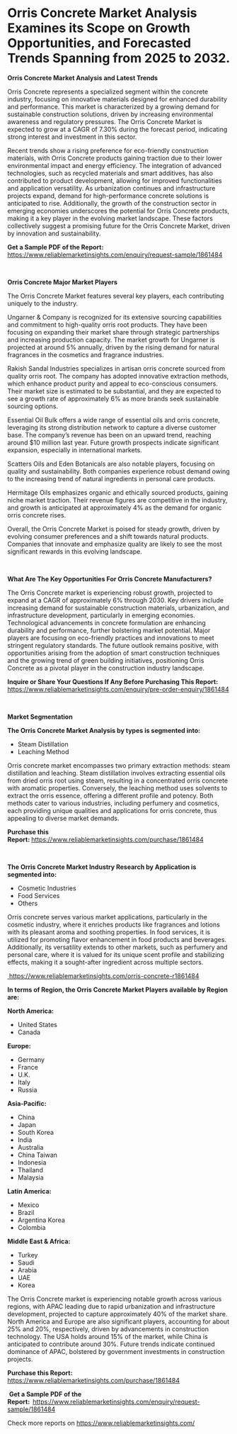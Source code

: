 <p><h1>Orris Concrete Market Analysis Examines its Scope on Growth Opportunities, and Forecasted Trends Spanning from 2025 to 2032.</h1></p><p><strong>Orris Concrete Market Analysis and Latest Trends</strong></p>
<p><p>Orris Concrete represents a specialized segment within the concrete industry, focusing on innovative materials designed for enhanced durability and performance. This market is characterized by a growing demand for sustainable construction solutions, driven by increasing environmental awareness and regulatory pressures. The Orris Concrete Market is expected to grow at a CAGR of 7.30% during the forecast period, indicating strong interest and investment in this sector.</p><p>Recent trends show a rising preference for eco-friendly construction materials, with Orris Concrete products gaining traction due to their lower environmental impact and energy efficiency. The integration of advanced technologies, such as recycled materials and smart additives, has also contributed to product development, allowing for improved functionalities and application versatility. As urbanization continues and infrastructure projects expand, demand for high-performance concrete solutions is anticipated to rise. Additionally, the growth of the construction sector in emerging economies underscores the potential for Orris Concrete products, making it a key player in the evolving market landscape. These factors collectively suggest a promising future for the Orris Concrete Market, driven by innovation and sustainability.</p></p>
<p><strong>Get a Sample PDF of the Report:&nbsp;</strong> <a href="https://www.reliablemarketinsights.com/enquiry/request-sample/1861484?utm_campaign=3064&utm_medium=2&utm_source=Github&utm_content=ia&utm_term=31032025&utm_id=orris-concrete">https://www.reliablemarketinsights.com/enquiry/request-sample/1861484</a></p>
<p>&nbsp;</p>
<p><strong>Orris Concrete Major Market Players</strong></p>
<p><p>The Orris Concrete Market features several key players, each contributing uniquely to the industry. </p><p>Ungarner & Company is recognized for its extensive sourcing capabilities and commitment to high-quality orris root products. They have been focusing on expanding their market share through strategic partnerships and increasing production capacity. The market growth for Ungarner is projected at around 5% annually, driven by the rising demand for natural fragrances in the cosmetics and fragrance industries. </p><p>Rakish Sandal Industries specializes in artisan orris concrete sourced from quality orris root. The company has adopted innovative extraction methods, which enhance product purity and appeal to eco-conscious consumers. Their market size is estimated to be substantial, and they are expected to see a growth rate of approximately 6% as more brands seek sustainable sourcing options.</p><p>Essential Oil Bulk offers a wide range of essential oils and orris concrete, leveraging its strong distribution network to capture a diverse customer base. The company’s revenue has been on an upward trend, reaching around $10 million last year. Future growth prospects indicate significant expansion, especially in international markets.</p><p>Scatters Oils and Eden Botanicals are also notable players, focusing on quality and sustainability. Both companies experience robust demand owing to the increasing trend of natural ingredients in personal care products.</p><p>Hermitage Oils emphasizes organic and ethically sourced products, gaining niche market traction. Their revenue figures are competitive in the industry, and growth is anticipated at approximately 4% as the demand for organic orris concrete rises.</p><p>Overall, the Orris Concrete Market is poised for steady growth, driven by evolving consumer preferences and a shift towards natural products. Companies that innovate and emphasize quality are likely to see the most significant rewards in this evolving landscape.</p></p>
<p>&nbsp;</p>
<p><strong>What Are The Key Opportunities For Orris Concrete Manufacturers?</strong></p>
<p><p>The Orris Concrete market is experiencing robust growth, projected to expand at a CAGR of approximately 6% through 2030. Key drivers include increasing demand for sustainable construction materials, urbanization, and infrastructure development, particularly in emerging economies. Technological advancements in concrete formulation are enhancing durability and performance, further bolstering market potential. Major players are focusing on eco-friendly practices and innovations to meet stringent regulatory standards. The future outlook remains positive, with opportunities arising from the adoption of smart construction techniques and the growing trend of green building initiatives, positioning Orris Concrete as a pivotal player in the construction industry landscape.</p></p>
<p><strong>Inquire or Share Your Questions If Any Before Purchasing This Report:</strong> <a href="https://www.reliablemarketinsights.com/enquiry/pre-order-enquiry/1861484?utm_campaign=3064&utm_medium=2&utm_source=Github&utm_content=ia&utm_term=31032025&utm_id=orris-concrete">https://www.reliablemarketinsights.com/enquiry/pre-order-enquiry/1861484</a></p>
<p>&nbsp;</p>
<p><strong>Market Segmentation</strong></p>
<p><strong>The Orris Concrete Market Analysis by types is segmented into:</strong></p>
<p><ul><li>Steam Distillation</li><li>Leaching Method</li></ul></p>
<p><p>Orris concrete market encompasses two primary extraction methods: steam distillation and leaching. Steam distillation involves extracting essential oils from dried orris root using steam, resulting in a concentrated orris concrete with aromatic properties. Conversely, the leaching method uses solvents to extract the orris essence, offering a different profile and potency. Both methods cater to various industries, including perfumery and cosmetics, each providing unique qualities and applications for orris concrete, thus appealing to diverse market demands.</p></p>
<p><strong>Purchase this Report:&nbsp;</strong><a href="https://www.reliablemarketinsights.com/purchase/1861484?utm_campaign=3064&utm_medium=2&utm_source=Github&utm_content=ia&utm_term=31032025&utm_id=orris-concrete">https://www.reliablemarketinsights.com/purchase/1861484</a></p>
<p>&nbsp;</p>
<p><strong>The Orris Concrete Market Industry Research by Application is segmented into:</strong></p>
<p><ul><li>Cosmetic Industries</li><li>Food Services</li><li>Others</li></ul></p>
<p><p>Orris concrete serves various market applications, particularly in the cosmetic industry, where it enriches products like fragrances and lotions with its pleasant aroma and soothing properties. In food services, it is utilized for promoting flavor enhancement in food products and beverages. Additionally, its versatility extends to other markets, such as perfumery and personal care, where it is valued for its unique scent profile and stabilizing effects, making it a sought-after ingredient across multiple sectors.</p></p>
<p><a href="https://www.reliablemarketinsights.com/orris-concrete-r1861484?utm_campaign=3064&utm_medium=2&utm_source=Github&utm_content=ia&utm_term=31032025&utm_id=orris-concrete">&nbsp;https://www.reliablemarketinsights.com/orris-concrete-r1861484</a></p>
<p><strong>In terms of Region, the Orris Concrete Market Players available by Region are:</strong></p>
<p>
    <p> <strong> North America: </strong>
        <ul>
            <li>United States</li>
            <li>Canada</li>
        </ul>
        </p> 
    <p> <strong> Europe: </strong>
        <ul>
            <li>Germany</li>
            <li>France</li>
            <li>U.K.</li>
            <li>Italy</li>
            <li>Russia</li>
        </ul>
        </p> 
    <p> <strong> Asia-Pacific: </strong>
        <ul>
            <li>China</li>
            <li>Japan</li>
            <li>South Korea</li>
            <li>India</li>
            <li>Australia</li>
            <li>China Taiwan</li>
            <li>Indonesia</li>
            <li>Thailand</li>
            <li>Malaysia</li>
        </ul>
        </p> 
    <p> <strong> Latin America: </strong>
        <ul>
            <li>Mexico</li>
            <li>Brazil</li>
            <li>Argentina Korea</li>
            <li>Colombia</li>
        </ul>
        </p> 
    <p> <strong> Middle East & Africa: </strong>
        <ul>
            <li>Turkey</li>
            <li>Saudi</li>
            <li>Arabia</li>
            <li>UAE</li>
            <li>Korea</li>
        </ul>
    </p>
    </p>
<p><p>The Orris Concrete market is experiencing notable growth across various regions, with APAC leading due to rapid urbanization and infrastructure development, projected to capture approximately 40% of the market share. North America and Europe are also significant players, accounting for about 25% and 20%, respectively, driven by advancements in construction technology. The USA holds around 15% of the market, while China is anticipated to contribute around 30%. Future trends indicate continued dominance of APAC, bolstered by government investments in construction projects.</p></p>
<p><strong>Purchase this Report: </strong><a href="https://www.reliablemarketinsights.com/purchase/1861484?utm_campaign=3064&utm_medium=2&utm_source=Github&utm_content=ia&utm_term=31032025&utm_id=orris-concrete">https://www.reliablemarketinsights.com/purchase/1861484</a></p>
<p>&nbsp;<strong>Get a Sample PDF of the Report:&nbsp;&nbsp;</strong><a href="https://www.reliablemarketinsights.com/enquiry/request-sample/1861484?utm_campaign=3064&utm_medium=2&utm_source=Github&utm_content=ia&utm_term=31032025&utm_id=orris-concrete">https://www.reliablemarketinsights.com/enquiry/request-sample/1861484</a></p>
<p><strong></strong></p>
<p>Check more reports on <a href="https://www.reliablemarketinsights.com/?utm_campaign=3064&utm_medium=2&utm_source=Github&utm_content=ia&utm_term=31032025&utm_id=orris-concrete">https://www.reliablemarketinsights.com/</a></p>